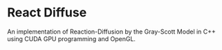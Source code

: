 React Diffuse
=============

An implementation of Reaction-Diffusion by the Gray-Scott Model in C++ using
CUDA GPU programming and OpenGL.

